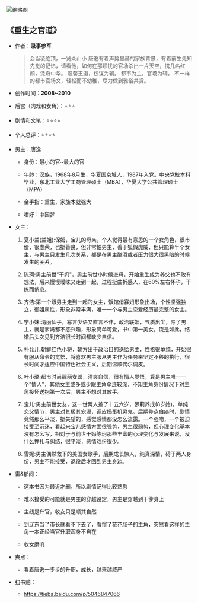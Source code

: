 ![缩略图](https://bkimg.cdn.bcebos.com/pic/a6efce1b9d16fdfa01182c0db68f8c5495ee7bd9?x-bce-process=image/resize,m_lfit,w_268,limit_1/format,f_jpg)
## 《重生之官道》

- 作者：**录事参军**
  
    > 会当凌绝顶，一览众山小
    唐逸有着声势显赫的家族背景，有着前生先知先觉的记忆，请看他，如何在那烦扰的官场杀出一片天空，携几名红颜，泛舟中华。
    温馨王道，权谋为辅。
    都市为主，官场为辅。
    不一样的都市官场文，轻松而不幼稚，尽力做到雅俗共赏。

- 创作时间：**2008~2010**

- 后宫（肉戏和女角）：⭐⭐⭐
- 剧情和文笔：⭐⭐⭐⭐
- 个人总评：⭐⭐⭐⭐

- 男主：唐逸

  * 身份：最小的官~最大的官
  
  * 年龄：汉族，1968年8月生，华夏国京城人，1987年入党。中央党校本科毕业，东北工业大学工商管理硕士（MBA），华夏大学公共管理硕士（MPA）
  * 金手指：重生，家族本就强大
  * 嗜好：中国梦

- 女主：

  1. 夏小兰(兰姐):保姆，宝儿的母亲，个人觉得最有意思的一个女角色，很市侩，很虚荣，也挺善良，但非常怕男主，善于狐假虎威，但只能算半个女主，与男主只发生几次关系，都是在男主酗酒或者压力很大很黑暗的时候发生的关系。

  2. 陈珂:男主前世"干妈"，男主前世小时候恋母，开始重生成为养父也不敢有想法，后来慢慢暧昧又走到一起，过程挺曲折感人，在60%左右怀孕，干练而俏皮。
  3. 齐洁:第一个跟男主走到一起的女主，饭馆俏寡妇形象出场，个性坚强独立，御姐属性，形象非常丰满，唯一一个与男主恋爱经历最完整的女主。
  4. 宁小妹:清丽仙子，寡言少语又直言不讳，政治联姻，气质出尘，除了男主，就是爹妈都不感兴趣，形象简单可爱，书中第一美女，饶是如此，结婚后头次见到齐洁很长时间都缺少自信。
  5. 朴允儿:朝鲜红色小将，朝方出于政治目的送给男主，性格很单纯，开始很有服从命令的觉悟，将喜欢男主服从男主作为任务来坚定不移的执行，很长时间才适应中国特色社会主义，后期温顺偶尔调皮。
  6. 叶小璐:都市时尚靓丽女郎，清爽自信，很有情人觉悟，算是男主唯一一个"情人"，其他女主或多或少跟主角牵连较深，不知主角身份情况下对主角投怀送抱第一次后，男主不想对其放手。
  7. 宝儿:男主前世女友，这一世两人差了十五六岁，萝莉养成(8岁始)，单纯恋父情节，男主对其极其宠溺，调皮捣蛋机灵鬼。后期差点瘫痪时，剧情竟然那么平淡，挺失望的，感觉感情都没怎么流露。一个强吻，一个被迫接受至沉迷，看起来宝儿感情方面很强势，男主很弱势，但心理变化基本没有怎么写，相对于与前世干妈陈珂那些丰富的心理变化与发展来说，没什么挣扎与纠结，很平淡，感情戏份很少。
  8. 雪妮:男主偶然救下的美国女歌手，后期成长惊人，纯真深情，碍于两人身份，男主不能接受，退役后才回到男主身边。

- 雷&郁闷：

  * 这本书因为最近才删，所以剧情记得比较熟悉

  * 难以接受的可能就是男主的穿越设定，男主是穿越到干爹身上
  * 主线是升官，收女只是顺其自然
  * 到辽东当了市长就看不下去了，看惯了花花肠子的主角，突然看这样的主角一本正经当官升职浑身不自在
  * 收女磨叽

- 爽点：
  
  * 看着唐逸一步步的升职，成长，越来越威严

- 扫书贴：
  
  * <https://tieba.baidu.com/p/5046847066>
